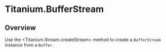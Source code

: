 # Titanium.BufferStream

<TypeHeader/>

## Overview

Use the <Titanium.Stream.createStream> method to create a `BufferStream` instance from a
`Buffer`.

<ApiDocs/>
